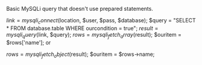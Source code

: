 Basic MySQLi query that doesn't use prepared statements.

$link = mysqli_connect($location, $user, $pass, $database);
$query = "SELECT * FROM database.table WHERE ourcondition = true";
$result = mysqli_query($link, $query);
$rows = mysqli_fetch_array($result);
$ouritem = $rows['name'];
or

$rows = mysqli_fetch_object($result);
$ouritem = $rows->name;